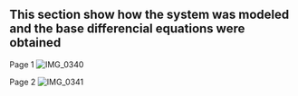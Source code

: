 ## This section show how the system was modeled and the base differencial equations were obtained

Page 1
![IMG_0340](https://github.com/user-attachments/assets/d7498a4d-6265-407d-8e53-e6b5c9879213)

Page 2
![IMG_0341](https://github.com/user-attachments/assets/106f5726-41af-411a-8a66-074f0b9a79ea)
